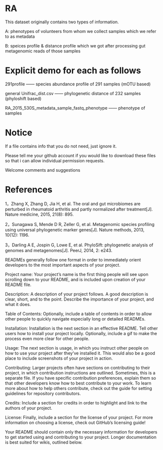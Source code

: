 # RA
This dataset originally contains two types of information.

A: phenotypes of volunteers from whom we collect samples which we refer to as metadata

B: speices profile & distance profile which we got after processing gut metagenomic reads of those samples

# Explicit demo for each as follows
291profile —— species abundance profile of 291 samples (mOTU based)
 
general Unifrac_dist.csv —— phylogenetic distance of 232 samples (phyloshift based)

RA_2015_530S_metadata_sample_fastq_phenotype —— phenotype of samples

# Notice
If a file contains info that you do not need, just ignore it.

Please tell me your github account if you would like to download these files so that i can allow individual permission requests.

Welcome comments and suggestions

# References
1，Zhang X, Zhang D, Jia H, et al. The oral and gut microbiomes are perturbed in rheumatoid arthritis and partly normalized after treatment[J]. Nature medicine, 2015, 21(8): 895.

2，Sunagawa S, Mende D R, Zeller G, et al. Metagenomic species profiling using universal phylogenetic marker genes[J]. Nature methods, 2013, 10(12): 1196.

3，Darling A E, Jospin G, Lowe E, et al. PhyloSift: phylogenetic analysis of genomes and metagenomes[J]. PeerJ, 2014, 2: e243.

READMEs generally follow one format in order to immediately orient developers to the most important aspects of your project.

Project name: Your project’s name is the first thing people will see upon scrolling down to your README, and is included upon creation of your README file.

Description: A description of your project follows. A good description is clear, short, and to the point. Describe the importance of your project, and what it does.

Table of Contents: Optionally, include a table of contents in order to allow other people to quickly navigate especially long or detailed READMEs.

Installation: Installation is the next section in an effective README. Tell other users how to install your project locally. Optionally, include a gif to make the process even more clear for other people.

Usage: The next section is usage, in which you instruct other people on how to use your project after they’ve installed it. This would also be a good place to include screenshots of your project in action.

Contributing: Larger projects often have sections on contributing to their project, in which contribution instructions are outlined. Sometimes, this is a separate file. If you have specific contribution preferences, explain them so that other developers know how to best contribute to your work. To learn more about how to help others contribute, check out the guide for setting guidelines for repository contributors.

Credits: Include a section for credits in order to highlight and link to the authors of your project.

License: Finally, include a section for the license of your project. For more information on choosing a license, check out GitHub’s licensing guide!

Your README should contain only the necessary information for developers to get started using and contributing to your project. Longer documentation is best suited for wikis, outlined below.
